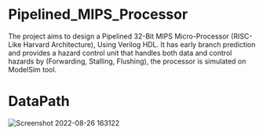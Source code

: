 # Pipelined_MIPS_Processor
The project aims to design a Pipelined 32-Bit MIPS Micro-Processor (RISC-Like Harvard Architecture), Using Verilog HDL. It has early branch prediction and provides a hazard control unit that handles both data and control hazards by (Forwarding, Stalling, Flushing), the processor is simulated on ModelSim tool.
# DataPath
![Screenshot 2022-08-26 163122](https://user-images.githubusercontent.com/71590162/187026161-91389e34-6756-473b-bc41-128d33582a02.png)
